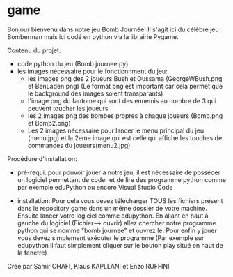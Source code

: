 # game

Bonjour bienvenu dans notre jeu Bomb Journée!
Il s'agit ici du célèbre jeu Bomberman mais ici codé en python via la librairie Pygame.



Contenu du projet:
- code python du jeu (Bomb journee.py)
- les images nécessaire pour le fonctionnment du jeu:
  - les images png des 2 joueurs Bush et Oussama (GeorgeWBush.png et BenLaden.png) (Le format png est important car cela permet que le background des images soient transparants)
   - l'image png du fantome qui sont des ennemis au nombre de 3 qui peuvent toucher les joueurs
   - les 2 images png des bombes propres à chaque joueurs (Bomb.png et Bomb2.png)
   - Les 2 images nécessaire pour lancer le menu principal du jeu (menu.jpg) et la 2eme image qui est celle qui affiche les touches de commandes du joueurs(menu2.jpg)




Procédure d'installation:
 - pré-requi: pour pouvoir jouer à notre jeu, il est nécessaire de posséder un logiciel permettant de coder et de lire des programme python comme par exemple eduPython ou encore Visual Studio Code

  - installation: 
 Pour cela vous devez télécharger TOUS les fichiers présent dans le repository game dans un même dossier de votre machine.
 Ensuite lancer votre logiciel comme edupython. En allant en haut à gauche du logiciel (Fichier--> ouvrir) allez chercher notre programme python qui se nomme "bomb journee" et ouvrez le.
 Pour enfin y jouer vous devez simplement exécuter le programme (Par exemple sur edupython il faut simplement cliquer sur le bouton play situé en haut de la fenetre)
 
 
 
 Créé par Samir CHAFI, Klaus KAPLLANI et Enzo RUFFINI
